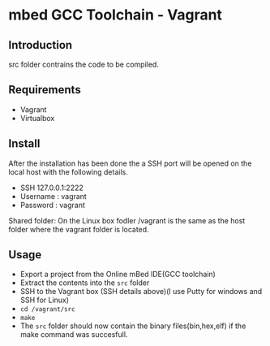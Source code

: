 # mbed GCC Toolchain - Vagrant

## Introduction



src folder contrains the code to be compiled.


## Requirements
* Vagrant 
* Virtualbox

## Install
After the installation has been done the a SSH port will be opened on the local host with the following details.
* SSH 127.0.0.1:2222
* Username : vagrant
* Password : vagrant

Shared folder:
On the Linux box fodler /vagrant is the same as the host folder where the vagrant folder is located.

## Usage
* Export a project from the Online mBed IDE(GCC toolchain)
* Extract the contents into the `src` folder 
* SSH to the Vagrant box (SSH details above)(I use Putty for windows and SSH for Linux)
* `cd /vagrant/src`
* `make`
* The `src` folder should now contain the binary files(bin,hex,elf) if the make command was succesfull.
